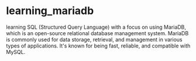 # learning_mariadb
learning SQL (Structured Query Language) with a focus on using MariaDB, which is an open-source relational database management system. MariaDB is commonly used for data storage, retrieval, and management in various types of applications. It's known for being fast, reliable, and compatible with MySQL.
